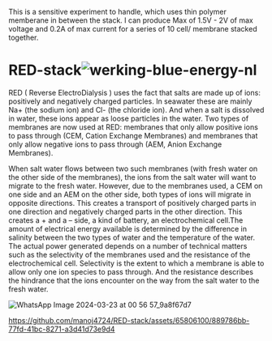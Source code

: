 This is a sensitive experiment to handle, which uses thin polymer memberane in between the stack. I can produce Max of 1.5V - 2V of max voltage and 0.2A of max current for a series of 10 cell/ membrane stacked together.

# RED-stack![werking-blue-energy-nl](https://github.com/manoj4724/RED-stack/assets/65806100/57b9ac0d-c103-41f6-8899-6b8f0523d300)
RED ( Reverse ElectroDialysis ) uses the fact that salts are made up of ions: positively and negatively charged particles. In seawater these are mainly Na+ (the sodium ion) and Cl- (the chloride ion). And when a salt is dissolved in water, these ions appear as loose particles in the water. Two types of membranes are now used at RED: membranes that only allow positive ions to pass through (CEM, Cation Exchange Membranes) and membranes that only allow negative ions to pass through (AEM, Anion Exchange Membranes).

When salt water flows between two such membranes (with fresh water on the other side of the membranes), the ions from the salt water will want to migrate to the fresh water. However, due to the membranes used, a CEM on one side and an AEM on the other side, both types of ions will migrate in opposite directions. This creates a transport of positively charged parts in one direction and negatively charged parts in the other direction. This creates a + and a – side, a kind of battery, an electrochemical cell.The amount of electrical energy available is determined by the difference in salinity between the two types of water and the temperature of the water. The actual power generated depends on a number of technical matters such as the selectivity of the membranes used and the resistance of the electrochemical cell. Selectivity is the extent to which a membrane is able to allow only one ion species to pass through. And the resistance describes the hindrance that the ions encounter on the way from the salt water to the fresh water.

![WhatsApp Image 2024-03-23 at 00 56 57_9a8f67d7](https://github.com/manoj4724/RED-stack/assets/65806100/fd0134ca-6943-4b35-b437-4b9e2d42bb9a)


https://github.com/manoj4724/RED-stack/assets/65806100/889786bb-77fd-41bc-8271-a3d41d73e9d4

